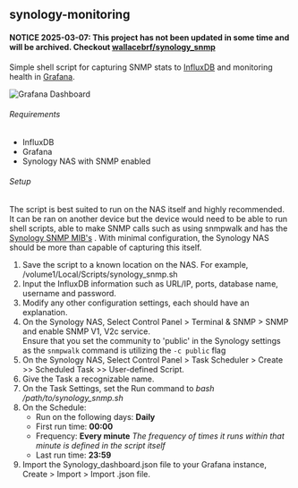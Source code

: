 ## synology-monitoring

#### **NOTICE 2025-03-07:** This project has not been updated in some time and will be archived. Checkout [wallacebrf/synology_snmp](https://github.com/wallacebrf/synology_snmp)

Simple shell script for capturing SNMP stats to [InfluxDB](https://docs.influxdata.com/influxdb/v1.7/) and monitoring health in [Grafana](https://grafana.com/).

![Grafana Dashboard](https://user-images.githubusercontent.com/25406580/56866768-f22a7d00-69a2-11e9-80e6-fd3145d619ac.png)


###### Requirements
* InfluxDB 
* Grafana
* Synology NAS with SNMP enabled


###### Setup
The script is best suited to run on the NAS itself and highly recommended. It can be ran on another device but the device would need to be able to run shell scripts, able to make SNMP calls such as using snmpwalk and has the [Synology SNMP MIB's](https://global.download.synology.com/download/Document/MIBGuide/Synology_DiskStation_MIB_Guide.pdf) . With minimal configuration, the Synology NAS should be more than capable of capturing this itself.

1. Save the script to a known location on the NAS. For example, /volume1/Local/Scripts/synology_snmp.sh 
2. Input the InfluxDB information such as URL/IP, ports, database name, username and password. 
3. Modify any other configuration settings, each should have an explanation.
4. On the Synology NAS, Select Control Panel > Terminal & SNMP > SNMP and enable SNMP V1, V2c service. <br> Ensure that you set the community to 'public' in the Synology settings as the `snmpwalk` command is utilizing the `-c public` flag 
5. On the Synology NAS, Select Control Panel > Task Scheduler > Create >> Scheduled Task >> User-defined Script.
6. Give the Task a recognizable name.
7. On the Task Settings, set the Run command to *bash /path/to/synology_snmp.sh*
8. On the Schedule:
   * Run on the following days: **Daily**
   * First run time: **00:00**
   * Frequency: **Every minute** *The frequency of times it runs within that minute is defined in the script itself*
   * Last run time: **23:59**
9. Import the Synology_dashboard.json file to your Grafana instance, Create > Import > Import .json file.
